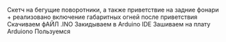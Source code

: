 Скетч на бегущие поворотники, а также приветствие на задние фонари + реализовано включение габаритных огней после приветствия
Скачиваем фАЙЛ .INO
Закидываем в Arduino IDE
Зашиваем на плату Arduiono
Пользуемся
